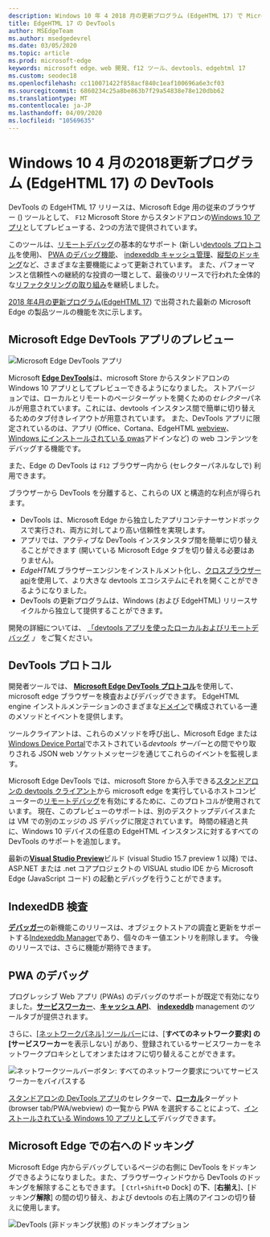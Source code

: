 ```yaml
---
description: Windows 10 年 4 2018 月の更新プログラム (EdgeHTML 17) で Microsoft Edge DevTools に追加された機能
title: EdgeHTML 17 の DevTools
author: MSEdgeTeam
ms.author: msedgedevrel
ms.date: 03/05/2020
ms.topic: article
ms.prod: microsoft-edge
keywords: microsoft edge、web 開発、f12 ツール、devtools、edgehtml 17
ms.custom: seodec18
ms.openlocfilehash: cc110071422f858acf840c1eaf100696a6e3cf03
ms.sourcegitcommit: 6860234c25a8be863b7f29a54838e78e120dbb62
ms.translationtype: MT
ms.contentlocale: ja-JP
ms.lasthandoff: 04/09/2020
ms.locfileid: "10569635"
---
```

# Windows 10 4 月の2018更新プログラム (EdgeHTML 17) の DevTools

DevTools の EdgeHTML 17 リリースは、Microsoft Edge 用の従来のブラウザー () ツールとして、 `F12` Microsoft Store からスタンドアロンの[Windows 10 アプリ](#microsoft-edge-devtools-app-preview)としてプレビューする、2つの方法で提供されています。

このツールは、[リモートデバッグ](../../devtools-guide.md#remote-debugging)の基本的なサポート (新しい[devtools プロトコル](#devtools-protocol)を使用)、 [PWA のデバッグ機能](#pwa-debugging)、 [indexeddb キャッシュ管理](#indexeddb-inspection)、[縦型のドッキング](#docking-to-the-right-in-microsoft-edge)など、さまざまな主要機能によって更新されています。 また、パフォーマンスと信頼性への継続的な投資の一環として、最後のリリースで行われた全体的な[リファクタリングの取り組み](./edgehtml-16.md)を継続しました。

[2018 年4月の更新プログラム](/windows/uwp/whats-new/windows-10-build-17134)([EdgeHTML 17](https://aka.ms/devguide_edgehtml_17)) で出荷された最新の Microsoft Edge の製品ツールの機能を次に示します。

## Microsoft Edge DevTools アプリのプレビュー

![Microsoft Edge DevTools アプリ](../../devtools-protocol/media/microsoft-edge-devtools.png) 

Microsoft [**Edge DevTools**](https://www.microsoft.com/store/p/microsoft-edge-devtools-preview/9mzbfrmz0mnj?activetab=pivot%3aoverviewtab)は、microsoft Store からスタンドアロンの Windows 10 アプリとしてプレビューできるようになりました。 ストアバージョンでは、ローカルとリモートのページターゲットを開くための*セレクター*パネルが用意されています。これには、devtools インスタンス間で簡単に切り替えるためのタブ付きレイアウトが用意されています。 また、DevTools アプリに限定されているのは、アプリ (Office、Cortana、EdgeHTML [webview](../../webview.md)、 [Windows にインストールされている pwas](../../progressive-web-apps-edgehtml/windows-features.md)アドインなど) の web コンテンツをデバッグする機能です。

また、Edge の DevTools は `F12` ブラウザー内から (セレクターパネルなしで) 利用できます。

ブラウザーから DevTools を分離すると、これらの UX と構造的な利点が得られます。

- DevTools は、Microsoft Edge から独立したアプリコンテナーサンドボックスで実行され、両方に対してより高い信頼性を実現します。
- アプリでは、アクティブな DevTools インスタンスタブ間を簡単に切り替えることができます (開いている Microsoft Edge タブを切り替える必要はありません)。
- *EdgeHTML*ブラウザーエンジンをインストルメント化し、[クロスブラウザー api](https://github.com/WICG/devtools-protocol/)を使用して、より大きな devtools エコシステムにそれを開くことができるようになりました。
- DevTools の更新プログラムは、Windows (および EdgeHTML) リリースサイクルから独立して提供することができます。

開発の詳細については、 [「devtools アプリを使ったローカルおよびリモートデバッグ](../../devtools-guide.md) *」* をご覧ください。

## DevTools プロトコル

開発者ツールでは、 [**Microsoft Edge DevTools プロトコル**](../../devtools-protocol/index.md)を使用して、microsoft edge ブラウザーを検査およびデバッグできます。 EdgeHTML engine インストルメンテーションのさまざまな[ドメイン](../../devtools-protocol/0.1/domains/index.md)で構成されている一連のメソッドとイベントを提供します。

 ツールクライアントは、これらのメソッドを呼び出し、Microsoft Edge または[Windows Device Portal](/windows/mixed-reality/using-the-windows-device-portal)でホストされている*devtools サーバー*との間でやり取りされる JSON web ソケットメッセージを通じてこれらのイベントを監視します。 
 
 Microsoft Edge DevTools では、microsoft Store から入手できる[スタンドアロンの devtools クライアント](https://www.microsoft.com/store/p/microsoft-edge-devtools-preview/9mzbfrmz0mnj)から microsoft edge を実行しているホストコンピューターの[リモートデバッグ](../../devtools-protocol/0.1/clients.md#microsoft-edge-devtools-preview)を有効にするために、このプロトコルが使用されています。 現在、このプレビューのサポートは、別のデスクトップデバイスまたは VM での別のエッジの JS デバッグに限定されています。 時間の経過と共に、Windows 10 デバイスの任意の EdgeHTML インスタンスに対するすべての DevTools のサポートを追加します。  
 
 最新の[**Visual Studio Preview**](https://www.visualstudio.com/vs/preview/)ビルド (visual Studio 15.7 preview 1 以降) では、ASP.NET または .net コアプロジェクトの VISUAL studio IDE から Microsoft Edge (JavaScript コード) の起動とデバッグを行うことができます。

## IndexedDB 検査

[**デバッガー**](../debugger.md)の新機能このリリースは、オブジェクトストアの調査と更新をサポートする[Indexeddb Manager](../storage.md#indexeddb-manager)であり、個々のキー値エントリを削除します。 今後のリリースでは、さらに機能が期待できます。

## PWA のデバッグ

プログレッシブ Web アプリ (PWAs) のデバッグのサポートが既定で有効になりました。[**サービスワーカー**](../service-workers.md)、[**キャッシュ API**](../storage.md#cache-manager)、 [**indexeddb**](../storage.md#indexeddb-manager) management のツールタブが提供されます。

さらに、[[ネットワークパネル] ツールバー](../network.md#toolbar)には、[**すべてのネットワーク要求] の [サービスワーカー**を表示しない] があり、登録されているサービスワーカーをネットワークプロキシとしてオンまたはオフに切り替えることができます。

![ネットワークツールバーボタン: すべてのネットワーク要求についてサービスワーカーをバイパスする](../media/network_toolbar_bypass_sw.png)

[スタンドアロンの DevTools アプリ](../../devtools-guide.md#microsoft-store-app)のセレクターで、[**ローカル**](../../progressive-web-apps-edgehtml/windows-features.md#debug-your-pwa-edgehtml-as-a-windows-app)ターゲット (browser tab/PWA/webview) の一覧から PWA を選択することによって、[インストールされている Windows 10 アプリとして](../../progressive-web-apps-edgehtml/windows-features.md)デバッグできます。  

## Microsoft Edge での右へのドッキング

Microsoft Edge 内からデバッグしているページの右側に DevTools をドッキングできるようになりました。また、ブラウザーウィンドウから DevTools のドッキングを解除することもできます。 [ `Ctrl+Shift+D` Dock] の**下**、[**右揃え**]、[ドッキング**解除**] の間の切り替え、および devtools の右上隅のアイコンの切り替えに使用します。

![DevTools (非ドッキング状態) のドッキングオプション](../media/docking_buttons.png) 
